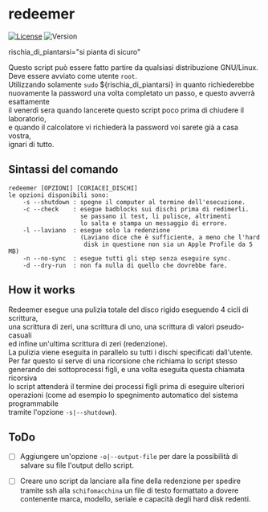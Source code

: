 # redeemer
[![License](http://img.shields.io/:license-GPL3.0-blue.svg)](http://www.gnu.org/licenses/gpl-3.0.html)
![Version](https://img.shields.io/badge/version-1.3-yellow.svg)

rischia_di_piantarsi="si pianta di sicuro"  

Questo script può essere fatto partire da qualsiasi distribuzione GNU/Linux.  
Deve essere avviato come utente `root`.  
Utilizzando solamente `sudo` ${rischia_di_piantarsi} in quanto richiederebbe  
nuovamente la password una volta completato un passo, e questo avverrà esattamente  
il venerdì sera quando lancerete questo script poco prima di chiudere il laboratorio,  
e quando il calcolatore vi richiederà la password voi sarete già a casa vostra,  
ignari di tutto.

## Sintassi del comando  
    redeemer [OPZIONI] [CORIACEI_DISCHI]  
    le opzioni disponibili sono:  
        -s --shutdown : spegne il computer al termine dell'esecuzione.  
        -c --check    : esegue badblocks sui dischi prima di redimerli.  
                        se passano il test, li pulisce, altrimenti  
                        lo salta e stampa un messaggio di errore.  
        -l --laviano  : esegue solo la redenzione  
                        (Laviano dice che è sufficiente, a meno che l'hard  
                         disk in questione non sia un Apple Profile da 5 MB)  
        -n --no-sync  : esegue tutti gli step senza eseguire sync.  
        -d --dry-run  : non fa nulla di quello che dovrebbe fare.  

## How it works
Redeemer esegue una pulizia totale del disco rigido eseguendo 4 cicli di scrittura,  
una scrittura di zeri, una scrittura di uno, una scrittura di valori pseudo-casuali  
ed infine un'ultima scrittura di zeri (redenzione).  
La pulizia viene eseguita in parallelo su tutti i dischi specificati dall'utente.  
Per far questo si serve di una ricorsione che richiama lo script stesso  
generando dei sottoprocessi figli, e una volta eseguita questa chiamata ricorsiva  
lo script attenderà il termine dei processi figli prima di eseguire ulteriori  
operazioni (come ad esempio lo spegnimento automatico del sistema programmabile  
tramite l'opzione `-s|--shutdown`).

## ToDo
- [ ] Aggiungere un'opzione `-o|--output-file` per dare la possibilità di salvare
su file l'output dello script.

- [ ] Creare uno script da lanciare alla fine della redenzione per spedire
tramite ssh alla `schifomacchina` un file di testo formattato a dovere
contenente marca, modello, seriale e capacità degli hard disk redenti.
